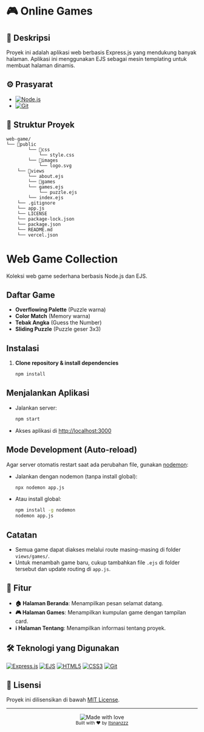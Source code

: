 # 🎮 Online Games

## 📝 Deskripsi
Proyek ini adalah aplikasi web berbasis Express.js yang mendukung banyak halaman. Aplikasi ini menggunakan EJS sebagai mesin templating untuk membuat halaman dinamis.

## ⚙️ Prasyarat
- [![Node.js](https://img.shields.io/badge/Node.js-14.x-green?style=for-the-badge&logo=node.js)](https://nodejs.org/)
- [![Git](https://img.shields.io/badge/Git-Latest-orange?style=for-the-badge&logo=git)](https://git-scm.com/)

## 📁 Struktur Proyek
```
web-game/
└── 📁public
        └── 📁css
            └── style.css
        └── 📁images
            └── logo.svg
    └── 📁views
        └── about.ejs
        └── 📁games
        └── games.ejs
            └── puzzle.ejs
        └── index.ejs
    └── .gitignore
    └── app.js
    └── LICENSE
    └── package-lock.json
    └── package.json
    └── README.md
    └── vercel.json
```

# Web Game Collection

Koleksi web game sederhana berbasis Node.js dan EJS.

## Daftar Game
- **Overflowing Palette** (Puzzle warna)
- **Color Match** (Memory warna)
- **Tebak Angka** (Guess the Number)
- **Sliding Puzzle** (Puzzle geser 3x3)

## Instalasi

1. **Clone repository & install dependencies**
   ```bash
   npm install
   ```

## Menjalankan Aplikasi

- Jalankan server:
  ```bash
  npm start
  ```
- Akses aplikasi di [http://localhost:3000](http://localhost:3000)

## Mode Development (Auto-reload)

Agar server otomatis restart saat ada perubahan file, gunakan [nodemon](https://www.npmjs.com/package/nodemon):

- Jalankan dengan nodemon (tanpa install global):
  ```bash
  npx nodemon app.js
  ```
- Atau install global:
  ```bash
  npm install -g nodemon
  nodemon app.js
  ```

## Catatan
- Semua game dapat diakses melalui route masing-masing di folder `views/games/`.
- Untuk menambah game baru, cukup tambahkan file `.ejs` di folder tersebut dan update routing di `app.js`.

## 🎯 Fitur
- **🏠 Halaman Beranda**: Menampilkan pesan selamat datang.
- **🎮 Halaman Games**: Menampilkan kumpulan game dengan tampilan card.
- **ℹ️ Halaman Tentang**: Menampilkan informasi tentang proyek.

## 🛠️ Teknologi yang Digunakan
[![Express.js](https://img.shields.io/badge/Express.js-4.x-black?style=for-the-badge&logo=express)](https://expressjs.com/)
[![EJS](https://img.shields.io/badge/EJS-Latest-green?style=for-the-badge&logo=ejs)](https://ejs.co/)
[![HTML5](https://img.shields.io/badge/HTML5-Latest-orange?style=for-the-badge&logo=html5)](https://developer.mozilla.org/en-US/docs/Web/HTML)
[![CSS3](https://img.shields.io/badge/CSS3-Latest-blue?style=for-the-badge&logo=css3)](https://developer.mozilla.org/en-US/docs/Web/CSS)
[![Git](https://img.shields.io/badge/Git-Latest-orange?style=for-the-badge&logo=git)](https://git-scm.com/)

## 📄 Lisensi
Proyek ini dilisensikan di bawah [MIT License](LICENSE).

---
<div align="center">
  <img src="https://img.shields.io/badge/Made%20with-❤️-red.svg" alt="Made with love">
  <br>
  <sub>Built with ❤️ by <a href="https://github.com/Itsnanzzz">Itsnanzzz</a></sub>
</div>


